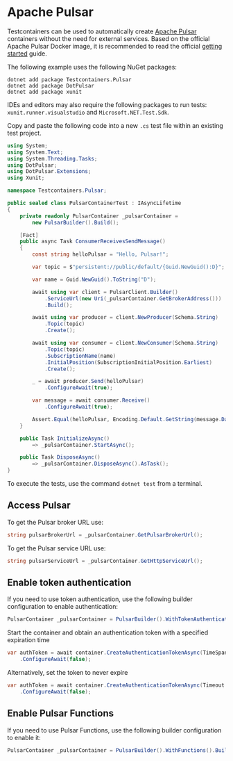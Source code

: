 # Apache Pulsar

Testcontainers can be used to automatically create [Apache Pulsar](https://pulsar.apache.org) containers without the need for external services. Based on the official Apache Pulsar Docker image, it is recommended to read the official [getting started](https://pulsar.apache.org/docs/next/getting-started-docker/) guide.

The following example uses the following NuGet packages:

```console title="Install the NuGet dependencies"
dotnet add package Testcontainers.Pulsar
dotnet add package DotPulsar
dotnet add package xunit
```

IDEs and editors may also require the following packages to run tests: `xunit.runner.visualstudio` and `Microsoft.NET.Test.Sdk`.

Copy and paste the following code into a new `.cs` test file within an existing test project.

```csharp
using System;
using System.Text;
using System.Threading.Tasks;
using DotPulsar;
using DotPulsar.Extensions;
using Xunit;

namespace Testcontainers.Pulsar;

public sealed class PulsarContainerTest : IAsyncLifetime
{
    private readonly PulsarContainer _pulsarContainer =
        new PulsarBuilder().Build();

    [Fact]
    public async Task ConsumerReceivesSendMessage()
    {
        const string helloPulsar = "Hello, Pulsar!";

        var topic = $"persistent://public/default/{Guid.NewGuid():D}";

        var name = Guid.NewGuid().ToString("D");

        await using var client = PulsarClient.Builder()
            .ServiceUrl(new Uri(_pulsarContainer.GetBrokerAddress()))
            .Build();

        await using var producer = client.NewProducer(Schema.String)
            .Topic(topic)
            .Create();

        await using var consumer = client.NewConsumer(Schema.String)
            .Topic(topic)
            .SubscriptionName(name)
            .InitialPosition(SubscriptionInitialPosition.Earliest)
            .Create();

        _ = await producer.Send(helloPulsar)
            .ConfigureAwait(true);

        var message = await consumer.Receive()
            .ConfigureAwait(true);

        Assert.Equal(helloPulsar, Encoding.Default.GetString(message.Data));
    }

    public Task InitializeAsync()
        => _pulsarContainer.StartAsync();

    public Task DisposeAsync()
        => _pulsarContainer.DisposeAsync().AsTask();
}
```

To execute the tests, use the command `dotnet test` from a terminal.

## Access Pulsar

To get the Pulsar broker URL use:

```csharp
string pulsarBrokerUrl = _pulsarContainer.GetPulsarBrokerUrl();
```

To get the Pulsar service URL use:
```csharp
string pulsarServiceUrl = _pulsarContainer.GetHttpServiceUrl();
```

## Enable token authentication

If you need to use token authentication, use the following builder configuration to enable authentication:

```csharp
PulsarContainer _pulsarContainer = PulsarBuilder().WithTokenAuthentication().Build();
```

Start the container and obtain an authentication token with a specified expiration time

```csharp
var authToken = await container.CreateAuthenticationTokenAsync(TimeSpan.FromHours(1))
    .ConfigureAwait(false);
```

Alternatively, set the token to never expire

```csharp
var authToken = await container.CreateAuthenticationTokenAsync(Timeout.InfiniteTimeSpan)
    .ConfigureAwait(false);
```

## Enable Pulsar Functions

If you need to use Pulsar Functions, use the following builder configuration to enable it:

```csharp
PulsarContainer _pulsarContainer = PulsarBuilder().WithFunctions().Build();
```
